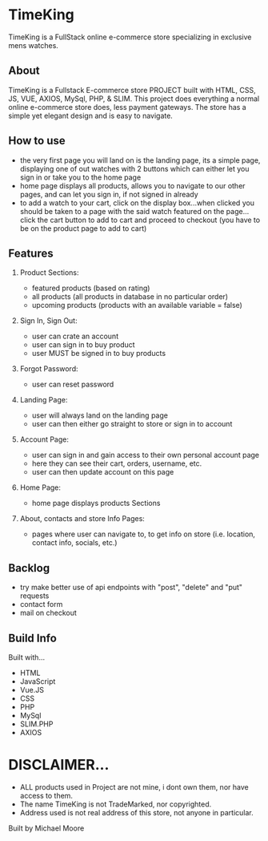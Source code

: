 # TimeKing
TimeKing is a FullStack online e-commerce store specializing in exclusive mens watches.

## About 
TimeKing is a Fullstack E-commerce store PROJECT built with HTML, CSS, JS, VUE, AXIOS, MySql, PHP, & SLIM. This project does everything a normal online e-commerce store does, less payment gateways. The store has a  simple yet elegant design and is easy to navigate.

## How to use

- the very first page you will land on is the landing page, its a simple page, displaying one of out watches with 2 buttons which can either let you sign in or take you to the home page
- home page displays all products, allows you to navigate to our other pages, and can let you sign in, if not signed in already
- to add a watch to your cart, click on the display box...when clicked you should be taken to a page with the said watch featured on the page... click the cart button to add to cart and proceed to checkout (you have to be on the product page to add to cart)

## Features

1. Product Sections: 
    + featured products (based on rating)
    + all products (all products in database in no particular order)
    + upcoming products (products with an available variable = false)

2. Sign In, Sign Out:
    + user can crate an account
    + user can sign in to buy product
    + user MUST be signed in to buy products

3. Forgot Password: 
    + user can reset password

4. Landing Page:
    + user will always land on the landing page
    + user can then either go straight to store or sign in to account

5. Account Page:
    + user can sign in and gain access to their own personal account page
    + here they can see their cart, orders, username, etc.
    + user can then update account on this page

6. Home Page: 
    + home page displays products Sections
 
7. About, contacts and store Info Pages:
    + pages where user can navigate to, to get info on store (i.e. location, contact info, socials, etc.)

## Backlog

- try make better use of api endpoints with "post", "delete" and "put" requests
- contact form
- mail on checkout


## Build Info

Built with...
- HTML 
- JavaScript
- Vue.JS
- CSS
- PHP
- MySql
- SLIM.PHP
- AXIOS

# DISCLAIMER...
- ALL products used in Project are not mine, i dont own them, nor have access to them.
- The name TimeKing is not TradeMarked, nor copyrighted.
- Address used is not real address of this store, not anyone in particular.

Built by Michael Moore